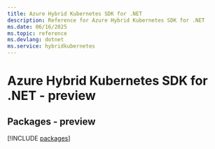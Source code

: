 ```yaml
---
title: Azure Hybrid Kubernetes SDK for .NET
description: Reference for Azure Hybrid Kubernetes SDK for .NET
ms.date: 06/16/2025
ms.topic: reference
ms.devlang: dotnet
ms.service: hybridkubernetes
---
```

# Azure Hybrid Kubernetes SDK for .NET - preview
## Packages - preview
[!INCLUDE [packages](hybrid-kubernetes-index.md)]